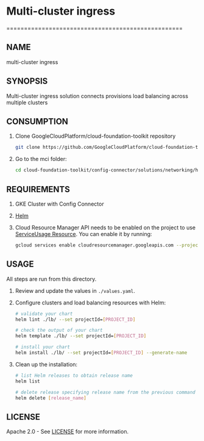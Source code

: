 # Multi-cluster ingress

==================================================

## NAME

  multi-cluster ingress

## SYNOPSIS

Multi-cluster ingress solution connects provisions load balancing across multiple clusters

## CONSUMPTION

  1. Clone GoogleCloudPlatform/cloud-foundation-toolkit repository
  
      ```bash
      git clone https://github.com/GoogleCloudPlatform/cloud-foundation-toolkit.git
      ```

  1. Go to the mci folder:

      ```bash
      cd cloud-foundation-toolkit/config-connector/solutions/networking/helm/mci
      ```

## REQUIREMENTS

1. GKE Cluster with Config Connector
1. [Helm](../../../README.md#helm)
1. Cloud Resource Manager API needs to be enabled on the project to use [ServiceUsage Resource](https://cloud.google.com/config-connector/docs/reference/resources#service). You can enable it by running:

    ```bash
    gcloud services enable cloudresourcemanager.googleapis.com --project [PROJECT_ID]
    ```

## USAGE

All steps are run from this directory.

1. Review and update the values in `./values.yaml`.


1. Configure clusters and load balancing resources with Helm:

    ```bash
    # validate your chart
    helm lint ./lb/ --set projectId=[PROJECT_ID]

    # check the output of your chart
    helm template ./lb/ --set projectId=[PROJECT_ID]

    # install your chart
    helm install ./lb/ --set projectId=[PROJECT_ID] --generate-name
    ```

1. Clean up the installation:

    ```bash
    # list Helm releases to obtain release name
    helm list

    # delete release specifying release name from the previous command output. Note that can take a few minutes before all K8s resources are fully deleted.
    helm delete [release_name]
    ```

## LICENSE

Apache 2.0 - See [LICENSE](/LICENSE) for more information.